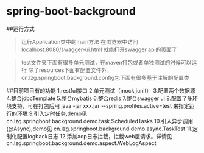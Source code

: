 # spring-boot-background

##运行方式
>运行Application类中的main方法
在浏览器中访问
localhost:8080/swagger-ui.html
就能打开swagger api的页面了

>test文件夹下面有很多单元测试，在maven打包或者单独测试的时候可以运行
除了resources下面有配置文件外，cn.lzg.springboot.background.config包下面有很多基于注解的配置类


##目前项目有的功能
	1.restful接口
	2.单元测试（mock junit）
	3.配置两个数据源
	4.整合jdbcTemplate
	5.整合mybatis
	6.整合redis
	7.整合swagger ui
	8.配置了多环境支持，可在打包后用 java -jar xxx.jar --spring.profiles.active=test 来指定运行的环境
	9.引入定时任务,demo见 cn.lzg.springboot.background.demo.task.ScheduledTasks
	10.引入异步调用(@Async),demo见 cn.lzg.springboot.background.demo.async.TaskTest
	11.定制化配置logback日志
	12.添加aop日志拦截，拦截web层请求。详情见 cn.lzg.springboot.background.demo.aspect.WebLogAspect